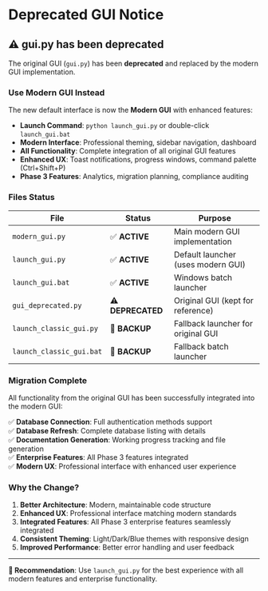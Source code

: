 # Deprecated GUI Notice

## ⚠️ **gui.py has been deprecated**

The original GUI (`gui.py`) has been **deprecated** and replaced by the modern GUI implementation.

### **Use Modern GUI Instead**

The new default interface is now the **Modern GUI** with enhanced features:

- **Launch Command**: `python launch_gui.py` or double-click `launch_gui.bat`
- **Modern Interface**: Professional theming, sidebar navigation, dashboard
- **All Functionality**: Complete integration of all original GUI features
- **Enhanced UX**: Toast notifications, progress windows, command palette (Ctrl+Shift+P)
- **Phase 3 Features**: Analytics, migration planning, compliance auditing

### **Files Status**

| File | Status | Purpose |
|------|--------|---------|
| `modern_gui.py` | ✅ **ACTIVE** | Main modern GUI implementation |
| `launch_gui.py` | ✅ **ACTIVE** | Default launcher (uses modern GUI) |
| `launch_gui.bat` | ✅ **ACTIVE** | Windows batch launcher |
| `gui_deprecated.py` | ⚠️ **DEPRECATED** | Original GUI (kept for reference) |
| `launch_classic_gui.py` | 🔄 **BACKUP** | Fallback launcher for original GUI |
| `launch_classic_gui.bat` | 🔄 **BACKUP** | Fallback batch launcher |

### **Migration Complete**

All functionality from the original GUI has been successfully integrated into the modern GUI:

✅ **Database Connection**: Full authentication methods support  
✅ **Database Refresh**: Complete database listing with details  
✅ **Documentation Generation**: Working progress tracking and file generation  
✅ **Enterprise Features**: All Phase 3 features integrated  
✅ **Modern UX**: Professional interface with enhanced user experience  

### **Why the Change?**

1. **Better Architecture**: Modern, maintainable code structure
2. **Enhanced UX**: Professional interface matching modern standards
3. **Integrated Features**: All Phase 3 enterprise features seamlessly integrated
4. **Consistent Theming**: Light/Dark/Blue themes with responsive design
5. **Improved Performance**: Better error handling and user feedback

---

**🎯 Recommendation**: Use `launch_gui.py` for the best experience with all modern features and enterprise functionality.